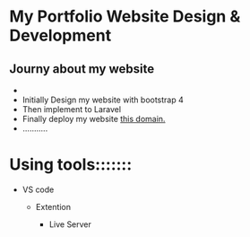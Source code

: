 <h1>My Portfolio Website Design & Development</h1>
<h2>Journy about my website</h2>
<ul>
    <li>
        <li>Initially Design my website with bootstrap 4</li>
        <li>Then implement to Laravel </li>
        <li>Finally deploy my website <a href="https://tanvir.com.bd">this domain.</a> </li>
        <li>...........</li>
    </li>
</ul>
<h1>Using tools:::::::</h1>
<ul>
    <li>VS code</li>
    <ul>
        <li>Extention</li>
        <ul>
            <li>Live Server</li>
        </ul>
    </ul>
</ul>
